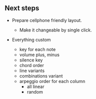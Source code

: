 ## Next steps

- Prepare cellphone friendly layout.
    - Make it changeable by single click.

- Everything custom
    - key for each note
    - volume plus, minus
    - silence key
    - chord order
    - line variants
    - combinations variant
    - arpeggio order for each column
        - all linear
        - random
    